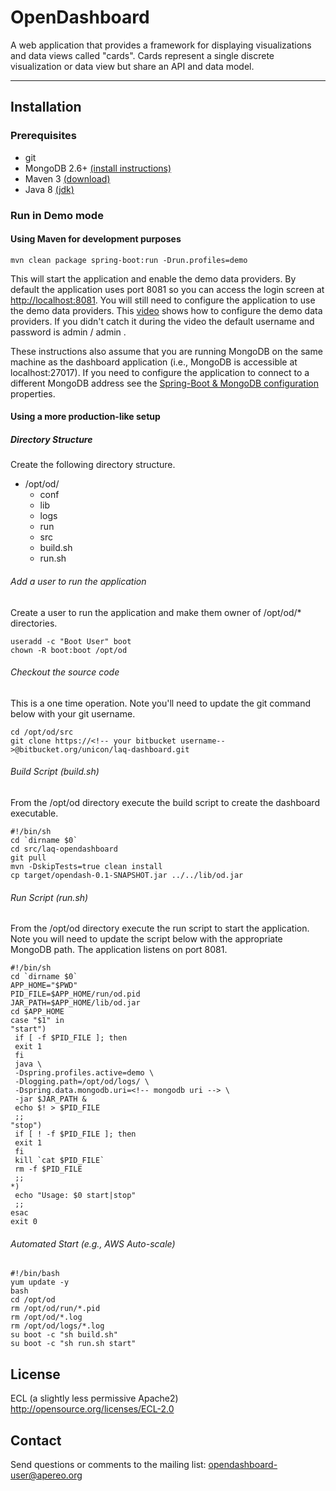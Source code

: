 OpenDashboard
============================
A web application that provides a framework for displaying visualizations and data views called "cards". Cards represent a single discrete visualization or data view but share an API and data model.

*************************************************************************************

## Installation
### Prerequisites
* git
* MongoDB 2.6+ [(install instructions)](https://docs.mongodb.com/manual/installation/)
* Maven 3 [(download)](https://maven.apache.org/download.cgi)
* Java 8 [(jdk)](http://openjdk.java.net/)
### Run in Demo mode
#### Using Maven for development purposes
~~~~
mvn clean package spring-boot:run -Drun.profiles=demo
~~~~

This will start the application and enable the demo data providers. By default the application uses port 8081 so you can access the login screen at [http://localhost:8081](http://localhost:8081). You will still need to configure the application to use the demo data providers. This [video](https://youtu.be/tNi50DEtbn0) shows how to configure the demo data providers. If you didn't catch it during the video the default username and password is admin / admin .

These instructions also assume that you are running MongoDB on the same machine as the dashboard application (i.e., MongoDB is accessible at localhost:27017). If you need to configure the application to connect to a different MongoDB address see the [Spring-Boot & MongoDB configuration](http://docs.spring.io/spring-boot/docs/current/reference/html/common-application-properties.html) properties.

#### Using a more production-like setup
##### Directory Structure
Create the following directory structure.
* /opt/od/
  * conf
  * lib
  * logs
  * run
  * src
  * build.sh
  * run.sh
###### Add a user to run the application
Create a user to run the application and make them owner of /opt/od/* directories.
~~~~
useradd -c "Boot User" boot
chown -R boot:boot /opt/od
~~~~
###### Checkout the source code
This is a one time operation. Note you'll need to update the git command below with your git username. 
~~~~
cd /opt/od/src
git clone https://<!-- your bitbucket username-->@bitbucket.org/unicon/laq-dashboard.git
~~~~
###### Build Script (build.sh)
From the /opt/od directory execute the build script to create the dashboard executable.
~~~~
#!/bin/sh
cd `dirname $0`
cd src/laq-opendashboard
git pull
mvn -DskipTests=true clean install
cp target/opendash-0.1-SNAPSHOT.jar ../../lib/od.jar
~~~~
###### Run Script (run.sh)
From the /opt/od directory execute the run script to start the application. Note you will need to update the script below with the appropriate MongoDB path. The application listens on port 8081.
~~~~
#!/bin/sh
cd `dirname $0`
APP_HOME="$PWD"
PID_FILE=$APP_HOME/run/od.pid
JAR_PATH=$APP_HOME/lib/od.jar
cd $APP_HOME
case "$1" in
"start")
 if [ -f $PID_FILE ]; then
 exit 1
 fi
 java \
 -Dspring.profiles.active=demo \
 -Dlogging.path=/opt/od/logs/ \
 -Dspring.data.mongodb.uri=<!-- mongodb uri --> \
 -jar $JAR_PATH &
 echo $! > $PID_FILE
 ;;
"stop")
 if [ ! -f $PID_FILE ]; then
 exit 1
 fi
 kill `cat $PID_FILE`
 rm -f $PID_FILE
 ;;
*)
 echo "Usage: $0 start|stop"
 ;;
esac
exit 0
~~~~
###### Automated Start (e.g., AWS Auto-scale)
~~~~
#!/bin/bash
yum update -y
bash
cd /opt/od
rm /opt/od/run/*.pid
rm /opt/od/*.log
rm /opt/od/logs/*.log
su boot -c "sh build.sh"
su boot -c "sh run.sh start"
~~~~

License
-------
ECL (a slightly less permissive Apache2)
http://opensource.org/licenses/ECL-2.0

Contact
-------
Send questions or comments to the mailing list: opendashboard-user@apereo.org
